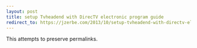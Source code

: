 ```yaml
---
layout: post
title: setup Tvheadend with DirecTV electronic program guide
redirect_to: https://jzerbe.com/2013/10/setup-tvheadend-with-directv-electronic-program-guide/
---
```

This attempts to preserve permalinks.
